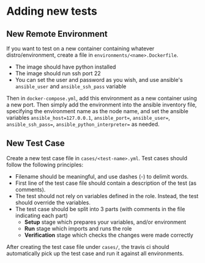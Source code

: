 # Adding new tests

## New Remote Environment

If you want to test on a new container containing whatever distro/environment, create a file in `environments/<name>.Dockerfile`.

* The image should have python installed
* The image should run ssh port 22
* You can set the user and password as you wish, and use ansible's `ansible_user` and `ansible_ssh_pass` variable

Then in `docker-compose.yml`, add this environment as a new container using a new port. Then simply add the environment into the ansible inventory file, specifying the environment name as the node name, and set the ansible variables `ansible_host=127.0.0.1`, `ansible_port=`, `ansible_user=`, `ansible_ssh_pass=`, `ansible_python_interpreter=` as needed.

## New Test Case

Create a new test case file in `cases/<test-name>.yml`. Test cases should follow the following principles:

* Filename should be meaningful, and use dashes (-) to delimit words.
* First line of the test case file should contain a description of the test (as comments).
* The test should not rely on variables defined in the role. Instead, the test should override the variables.
* The test case should be split into 3 parts (with comments in the file indicating each part)
    * **Setup** stage which prepares your variables, and/or environment
    * **Run** stage which imports and runs the role
    * **Verification** stage which checks the changes were made correctly

After creating the test case file under `cases/`, the travis ci should automatically pick up the test case and run it against all environments.
